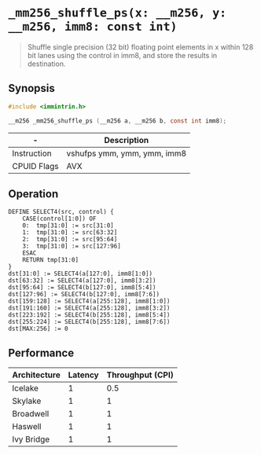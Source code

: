`_mm256_shuffle_ps(x: __m256, y: __m256, imm8: const int)`
==========================================================

> Shuffle single precision (32 bit) floating point elements in x within 128 bit lanes using the control in imm8, and store the results in destination.

## Synopsis

```c
#include <immintrin.h>

__m256 _mm256_shuffle_ps (__m256 a, __m256 b, const int imm8);
```

| -           | Description                 |
| ----------- | --------------------------- |
| Instruction | vshufps ymm, ymm, ymm, imm8 |
| CPUID Flags | AVX                         |

## Operation

```
DEFINE SELECT4(src, control) {
	CASE(control[1:0]) OF
	0:	tmp[31:0] := src[31:0]
	1:	tmp[31:0] := src[63:32]
	2:	tmp[31:0] := src[95:64]
	3:	tmp[31:0] := src[127:96]
	ESAC
	RETURN tmp[31:0]
}
dst[31:0] := SELECT4(a[127:0], imm8[1:0])
dst[63:32] := SELECT4(a[127:0], imm8[3:2])
dst[95:64] := SELECT4(b[127:0], imm8[5:4])
dst[127:96] := SELECT4(b[127:0], imm8[7:6])
dst[159:128] := SELECT4(a[255:128], imm8[1:0])
dst[191:160] := SELECT4(a[255:128], imm8[3:2])
dst[223:192] := SELECT4(b[255:128], imm8[5:4])
dst[255:224] := SELECT4(b[255:128], imm8[7:6])
dst[MAX:256] := 0
```

## Performance

| Architecture | Latency | Throughput (CPI) |
| ------------ | ------- | ---------------- |
| Icelake      | 1       | 0.5              |
| Skylake      | 1       | 1                |
| Broadwell    | 1       | 1                |
| Haswell      | 1       | 1                |
| Ivy Bridge   | 1       | 1                |

